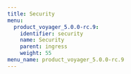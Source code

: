 ```yaml
---
title: Security
menu:
  product_voyager_5.0.0-rc.9:
    identifier: security
    name: Security
    parent: ingress
    weight: 55
menu_name: product_voyager_5.0.0-rc.9
---
```

